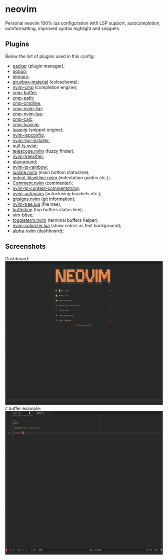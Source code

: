 # neovim
Personal neovim 100% lua configuration with LSP support, autocompletion,
autoformatting, improved syntax highlight and snippets.

## Plugins
Below the list of plugins used in this config:
- [packer](https://github.com/wbthomason/packer.nvim) (plugin manager);
- [popup](https://github.com/nvim-lua/popup.nvim);
- [plenary](https://github.com/nvim-lua/plenary.nvim);
- [gruvbox-material](https://github.com/sainnhe/gruvbox-material) (coloscheme);
- [nvim-cmp](https://github.com/hrsh7th/nvim-cmp) (completion engine);
- [cmp-buffer](https://github.com/hrsh7th/cmp-buffer);
- [cmp-path](https://github.com/hrsh7th/cmp-path);
- [cmp-cmdline](https://github.com/hrsh7th/cmp-cmdline);
- [cmp-nvim-lsp](https://github.com/hrsh7th/cmp-nvim-lsp);
- [cmp-nvim-lua](https://github.com/hrsh7th/cmp-nvim-lua);
- [cmp-calc](https://github.com/hrsh7th/cmp-calc);
- [cmp-luasnip](https://github.com/saadparwaiz1/cmp_luasnip);
- [luasnip](https://github.com/L3MON4D3/LuaSnip) (snippet engine);
- [nvim-lspconfig](https://github.com/neovim/nvim-lspconfig);
- [nvim-lsp-installer](https://github.com/williamboman/nvim-lsp-installer);
- [null-ls.nvim](https://github.com/jose-elias-alvarez/null-ls.nvim);
- [telescope.nvim](https://github.com/nvim-telescope/telescope.nvim) (fuzzy finder);
- [nvim-treesitter](https://github.com/nvim-treesitter/nvim-treesitter);
- [playground](https://github.com/nvim-treesitter/playground);
- [nvim-ts-rainbow](https://github.com/p00f/nvim-ts-rainbow);
- [lualine.nvim](https://github.com/nvim-lualine/lualine.nvim) (main bottom statusline);
- [indent-blankline.nvim](https://github.com/lukas-reineke/indent-blankline.nvim) (indentation guides etc.);
- [Comment.nvim](https://github.com/numToStr/Comment.nvim) (commenter);
- [nvim-ts-context-commentstring](https://github.com/JoosepAlviste/nvim-ts-context-commentstring);
- [nvim-autopairs](https://github.com/windwp/nvim-autopairs) (autoclosing brackets etc.);
- [gitsigns.nvim](https://github.com/lewis6991/gitsigns.nvim) (git information);
- [nvim-tree.lua](https://github.com/kyazdani42/nvim-tree.lua) (file tree);
- [bufferline](https://github.com/akinsho/bufferline.nvim) (top buffers status line);
- [vim-bbye](https://github.com/moll/vim-bbye);
- [toggleterm.nvim](https://github.com/akinsho/toggleterm.nvim) (terminal buffers helper);
- [nvim-colorizer.lua](https://github.com/norcalli/nvim-colorizer.lua) (show colors as text background);
- [alpha-nvim](https://github.com/goolord/alpha-nvim) (dashboard);

## Screenshots
Dashboard:
![dashboard](assets/dashboard.png)
`C` buffer example:
![c_program](assets/c_program.png)
